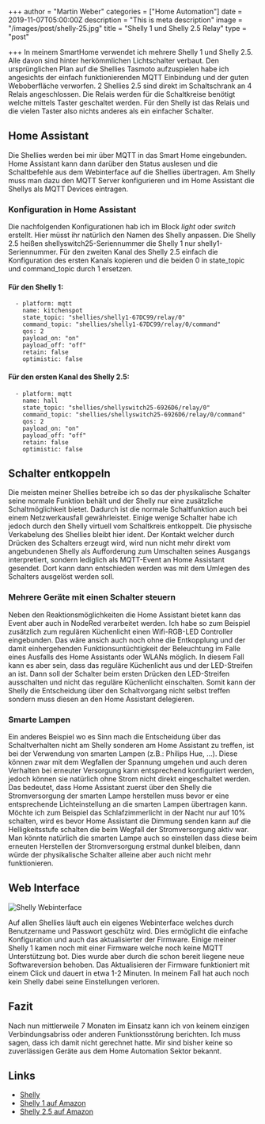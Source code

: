 +++
author = "Martin Weber"
categories = ["Home Automation"]
date = 2019-11-07T05:00:00Z
description = "This is meta description"
image = "/images/post/shelly-25.jpg"
title = "Shelly 1 und Shelly 2.5 Relay"
type = "post"

+++
In meinem SmartHome verwendet ich mehrere Shelly 1 und Shelly 2.5. Alle davon sind hinter herkömmlichen Lichtschalter verbaut. Den ursprünglichen Plan auf die Shellies Tasmoto aufzuspielen habe ich angesichts der einfach funktionierenden MQTT Einbindung und der guten Weboberfläche verworfen. 2 Shellies 2.5 sind direkt im Schaltschrank an 4 Relais angeschlossen. Die Relais werden für die Schaltkreise benötigt welche mittels Taster geschaltet werden. Für den Shelly ist das Relais und die vielen Taster also nichts anderes als ein einfacher Schalter.

## Home Assistant

Die Shellies werden bei mir über MQTT in das Smart Home eingebunden. Home Assistant kann dann darüber den Status auslesen und die Schaltbefehle aus dem Webinterface auf die Shellies übertragen. Am Shelly muss man dazu den MQTT Server konfigurieren und im Home Assistant die Shellys als MQTT Devices eintragen.

### Konfiguration in Home Assistant

Die nachfolgenden Konfigurationen hab ich im Block _light_ oder _switch_ erstellt. Hier müsst ihr natürlich den Namen des Shelly anpassen. Die Shelly 2.5 heißen shellyswitch25-Seriennummer die Shelly 1 nur shelly1-Seriennummer. Für den zweiten Kanal des Shelly 2.5 einfach die Konfiguration des ersten Kanals kopieren und die beiden 0 in state_topic und command_topic durch 1 ersetzen.

#### Für den Shelly 1:

      - platform: mqtt
        name: kitchenspot
        state_topic: "shellies/shelly1-67DC99/relay/0"
        command_topic: "shellies/shelly1-67DC99/relay/0/command"
        qos: 2
        payload_on: "on"
        payload_off: "off"
        retain: false
        optimistic: false

#### Für den ersten Kanal des Shelly 2.5:

      - platform: mqtt
        name: hall
        state_topic: "shellies/shellyswitch25-6926D6/relay/0"
        command_topic: "shellies/shellyswitch25-6926D6/relay/0/command"
        qos: 2
        payload_on: "on"
        payload_off: "off"
        retain: false
        optimistic: false

## Schalter entkoppeln

Die meisten meiner Shellies betreibe ich so das der physikalische Schalter seine normale Funktion behält und der Shelly nur eine zusätzliche Schaltmöglichkeit bietet. Dadurch ist die normale Schaltfunktion auch bei einem Netzwerkausfall gewährleistet. Einige wenige Schalter habe ich jedoch durch den Shelly virtuell vom Schaltkreis entkoppelt. Die physische Verkabelung des Shellies bleibt hier ident. Der Kontakt welcher durch Drücken des Schalters erzeugt wird, wird nun nicht mehr direkt vom angebundenen Shelly als Aufforderung zum Umschalten seines Ausgangs interpretiert, sondern lediglich als MQTT-Event an Home Assistant gesendet. Dort kann dann entschieden werden was mit dem Umlegen des Schalters ausgelöst werden soll.

### Mehrere Geräte mit einen Schalter steuern

Neben den Reaktionsmöglichkeiten die Home Assistant bietet kann das Event aber auch in NodeRed verarbeitet werden. Ich habe so zum Beispiel zusätzlich zum regulären Küchenlicht einen Wifi-RGB-LED Controller eingebunden. Das wäre ansich auch noch ohne die Entkopplung und der damit einhergehenden Funktionsuntüchtigkeit der Beleuchtung im Falle eines Ausfalls des Home Assistants oder WLANs möglich. In diesem Fall kann es aber sein, dass das reguläre Küchenlicht aus und der LED-Streifen an ist. Dann soll der Schalter beim ersten Drücken den LED-Streifen ausschalten und nicht das reguläre Küchenlicht einschalten. Somit kann der Shelly die Entscheidung über den Schaltvorgang nicht selbst treffen sondern muss diesen an den Home Assistant delegieren.

### Smarte Lampen

Ein anderes Beispiel wo es Sinn mach die Entscheidung über das Schaltverhalten nicht am Shelly sonderen am Home Assistant zu treffen, ist bei der Verwendung von smarten Lampen (z.B.: Philips Hue, ...). Diese können zwar mit dem Wegfallen der Spannung umgehen und auch deren Verhalten bei erneuter Versorgung kann entsprechend konfiguriert werden, jedoch können sie natürlich ohne Strom nicht direkt eingeschaltet werden. Das bedeutet, dass Home Assistant zuerst über den Shelly die Stromversorgung der smarten Lampe herstellen muss bevor er eine entsprechende Lichteinstellung an die smarten Lampen übertragen kann. Möchte ich zum Beispiel das Schlafzimmerlicht in der Nacht nur auf 10% schalten, wird es bevor Home Assistant die Dimmung senden kann auf die Helligkeitsstufe schalten die beim Wegfall der Stromversorgung aktiv war. Man könnte natürlich die smarten Lampe auch so einstellen dass diese beim erneuten Herstellen der Stromversorgung erstmal dunkel bleiben, dann würde der physikalische Schalter alleine aber auch nicht mehr funktionieren.

## Web Interface

![Shelly Webinterface](/images/post/shelly-webinterface.png "Shelly Webinterface")

Auf allen Shellies läuft auch ein eigenes Webinterface welches durch Benutzername und Passwort geschütz wird. Dies ermöglicht die einfache Konfiguration und auch das aktualisierter der Firmware. Einige meiner Shelly 1 kamen noch mit einer Firmware welche noch keine MQTT Unterstützung bot. Dies wurde aber durch die schon bereit liegene neue Softwareversion behoben. Das Aktualisieren der Firmware funktioniert mit einem Click und dauert in etwa 1-2 Minuten. In meinem Fall hat auch noch kein Shelly dabei seine Einstellungen verloren.

## Fazit

Nach nun mittlerweile 7 Monaten im Einsatz kann ich von keinem einzigen Verbindungsabriss oder anderen Funktionsstörung berichten. Ich muss sagen, dass ich damit nicht gerechnet hatte. Mir sind bisher keine so zuverlässigen Geräte aus dem Home Automation Sektor bekannt.

## Links
* [Shelly](https://shelly.cloud)
* [Shelly 1 auf Amazon](https://www.amazon.de/Shelly-Schalter-Relais-Wireless-Hausautomation/dp/B07NS8M4Y1/ref=sxts_sxwds-bia-wc-p13n1_0?__mk_de_DE=%C3%85M%C3%85%C5%BD%C3%95%C3%91&cv_ct_cx=shelly+1&dchild=1&keywords=shelly+1&pd_rd_i=B07NS8M4Y1&pd_rd_r=abd2dc1a-7011-4483-b755-e580d42db442&pd_rd_w=J7ZUZ&pd_rd_wg=rDYmT&pf_rd_p=82aaf1a1-fdb9-4860-b0b0-e60206ffcdb3&pf_rd_r=XA8VWZENC3KEET737K04&psc=1&qid=1591034739&sr=1-1-91e9aa57-911e-4628-99b3-09163b7d9294&tag=napster220203-21)
* [Shelly 2.5 auf Amazon](https://www.amazon.de/Shelly-Dual-WLAN-Schalter-Messfunktion/dp/B07Q9M2Y1S/ref=pd_sbs_60_1/259-7694751-8299156?_encoding=UTF8&pd_rd_i=B07Q9M2Y1S&pd_rd_r=333081d1-3415-404a-8de4-b34b3cfadf5a&pd_rd_w=1xh0j&pd_rd_wg=TtJJz&pf_rd_p=42bf0ad8-ce6f-4127-a2f0-106727020a41&pf_rd_r=5CBB398VN4NCJ48XKJRB&psc=1&refRID=5CBB398VN4NCJ48XKJRB&tag=napster220203-21)